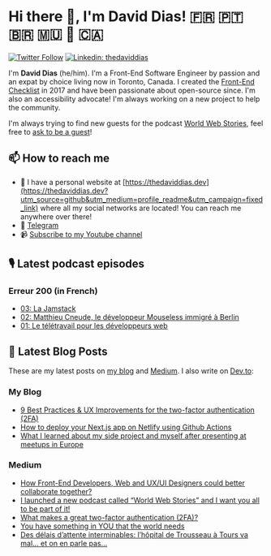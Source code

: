 # Hi there 👋, I'm David Dias! 🇫🇷 🇵🇹 🇧🇷 🇲🇺 📍 🇨🇦

[![Twitter Follow](https://img.shields.io/twitter/follow/thedaviddias?label=Follow)](https://twitter.com/thedaviddias)
[![Linkedin: thedaviddias](https://img.shields.io/badge/-David%20Dias-blue?style=flat-square&logo=Linkedin&logoColor=white&link=https://www.linkedin.com/in/thedaviddias/)](https://www.linkedin.com/in/thedaviddias/)

I'm **David Dias** (he/him). I'm a Front-End Software Engineer by passion and an expat by choice living now in Toronto, Canada. I created the [Front-End Checklist](https://github.com/thedaviddias/Front-End-Checklist) in 2017 and have been passionate about open-source since. I'm also an accessibility advocate! I'm always working on a new project to help the community.

I'm always trying to find new guests for the podcast [World Web Stories](https://worldwebstories.com/), feel free to [ask to be a guest](https://worldwebstories.com/be-a-guest/)!

## 📫 How to reach me

* 🔗 I have a personal website at [https://thedaviddias.dev](https://thedaviddias.dev?utm_source=github&utm_medium=profile_readme&utm_campaign=fixed_link) where all my social networks are located! You can reach me anywhere over there!
* 💬 [Telegram](https://t.me/thedaviddias)
* 📹 [Subscribe to my Youtube channel](https://www.youtube.com/channel/UCXYs_tVa-VFm5f6bWrPybhA?sub_confirmation=1)

## 🎙 Latest podcast episodes
### Erreur 200 (in French)

<!-- ERREUR200:START -->
- [03: La Jamstack](https://erreur200.com/la-jamstack)
- [02: Matthieu Cneude, le développeur Mouseless immigré à Berlin](https://erreur200.com/matthieu-cneude-developpeur-mouseless-immigre-berlin)
- [01: Le télétravail pour les développeurs web](https://erreur200.com/teletravail-developpeurs-web-bonheur-galere)
<!-- ERREUR200:END -->
## 📝  Latest Blog Posts

These are my latest posts on [my blog](https://thedaviddias.dev?utm_source=github&utm_medium=profile_readme&utm_campaign=fixed_link) and [Medium](https://medium.com/@thedaviddias). I also write on [Dev.to](https://dev.to/thedaviddias):

### My Blog

<!-- BLOG:START -->
- [9 Best Practices &amp; UX Improvements for the two-factor authentication  &lpar;2FA&rpar;](https://thedaviddias.dev/blog/9-best-practices-ux-for-two-factor-authentification/)
- [How to deploy your Next.js app on Netlify using Github Actions](https://thedaviddias.dev/blog/how-to-deploy-your-nextjs-app-on-netlify-using-github-actions/)
- [What I learned about my side project and myself after presenting at meetups in Europe](https://thedaviddias.dev/blog/what-i-learned-about-side-project-presenting-meetups-europe/)
<!-- BLOG:END -->
### Medium

<!-- MEDIUM:START -->
- [How Front-End Developers, Web and UX/UI Designers could better collaborate together?](https://thedaviddias.medium.com/how-front-end-developers-web-and-ux-ui-designers-could-better-collaborate-together-8fb63edd0694?source=rss-7ae18a1470a9------2)
- [I launched a new podcast called “World Web Stories” and I want you all to be part of it!](https://thedaviddias.medium.com/i-launched-a-new-podcast-called-world-web-stories-and-i-want-you-all-to-be-part-of-it-b8b91106693?source=rss-7ae18a1470a9------2)
- [What makes a great two-factor authentication &lpar;2FA&rpar;?](https://uxdesign.cc/9-best-practices-ux-improvements-for-the-two-factor-authentication-2fa-7d70f613f558?source=rss-7ae18a1470a9------2)
- [You have something in YOU that the world needs](https://thedaviddias.medium.com/you-have-something-in-you-that-the-world-needs-3347f7a5fa2a?source=rss-7ae18a1470a9------2)
- [Des délais d’attente interminables: l’hôpital de Trousseau à Tours va mal… et on en parle pas…](https://thedaviddias.medium.com/des-d%C3%A9lais-dattente-interminables-l-h%C3%B4pital-de-trousseau-%C3%A0-tours-va-mal-et-on-en-parle-pas-6084d1db8e95?source=rss-7ae18a1470a9------2)
<!-- MEDIUM:END -->
